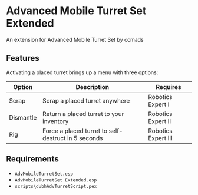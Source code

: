 # Advanced Mobile Turret Set Extended

An extension for Advanced Mobile Turret Set by ccmads

## Features

Activating a placed turret brings up a menu with three options:

Option | Description | Requires
--- | --- | ---
Scrap | Scrap a placed turret anywhere | Robotics Expert I
Dismantle | Return a placed turret to your inventory | Robotics Expert II
Rig | Force a placed turret to self-destruct in 5 seconds | Robotics Expert III

## Requirements

* `AdvMobileTurretSet.esp`
* `AdvMobileTurretSet Extended.esp`
* `scripts\dubhAdvTurretScript.pex`